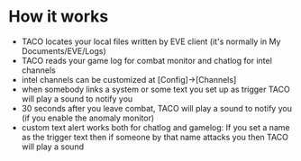 # How it works #

* TACO locates your local files written by EVE client (it's normally in  My Documents/EVE/Logs)
* TACO reads your game log for combat monitor and chatlog for intel channels
* intel channels can be customized at [Config]->[Channels]
* when somebody links a system or some text you set up as trigger TACO will play a sound to notify you
* 30 seconds after you leave combat, TACO will play a sound to notify you (if you enable the anomaly monitor)
* custom text alert works both for chatlog and gamelog: If you set a name as the trigger text then if someone by that name attacks you then TACO will play a sound
